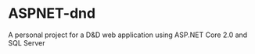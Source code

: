 # ASPNET-dnd
A personal project for a D&amp;D web application using ASP.NET Core 2.0 and SQL Server
